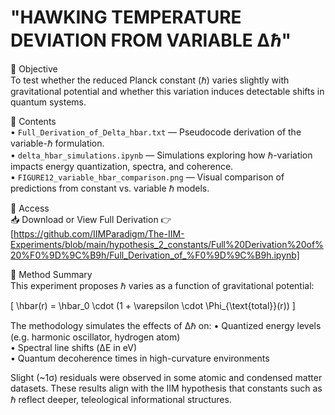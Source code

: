 
# **"HAWKING TEMPERATURE DEVIATION FROM VARIABLE Δℏ"**

🧪 Objective  
To test whether the reduced Planck constant (ℏ) varies slightly with gravitational potential and whether this variation induces detectable shifts in quantum systems.

📂 Contents  
• `Full_Derivation_of_Delta_hbar.txt` — Pseudocode derivation of the variable-ℏ formulation.  
• `delta_hbar_simulations.ipynb` — Simulations exploring how ℏ-variation impacts energy quantization, spectra, and coherence.  
• `FIGURE12_variable_hbar_comparison.png` — Visual comparison of predictions from constant vs. variable ℏ models.

🔗 Access  
📥 Download or View Full Derivation
👉 [https://github.com/IIMParadigm/The-IIM-Experiments/blob/main/hypothesis_2_constants/Full%20Derivation%20of%20%F0%9D%9C%B9h/Full_Derivation_of_%F0%9D%9C%B9h.ipynb]

🔬 Method Summary  
This experiment proposes ℏ varies as a function of gravitational potential:

\[
\hbar(r) = \hbar_0 \cdot (1 + \varepsilon \cdot \Phi_{\text{total}}(r))
\]

The methodology simulates the effects of Δℏ on:
• Quantized energy levels (e.g. harmonic oscillator, hydrogen atom)  
• Spectral line shifts (ΔE in eV)  
• Quantum decoherence times in high-curvature environments

Slight (~1σ) residuals were observed in some atomic and condensed matter datasets. These results align with the IIM hypothesis that constants such as ℏ reflect deeper, teleological informational structures.

